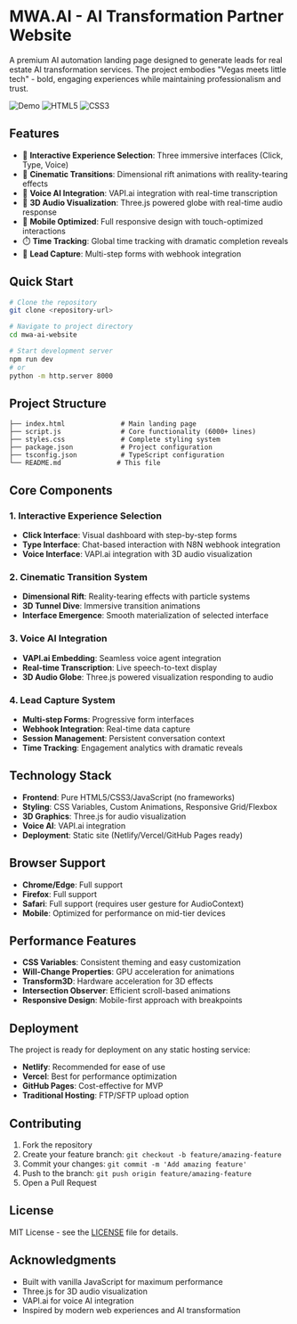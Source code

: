 # MWA.AI - AI Transformation Partner Website

A premium AI automation landing page designed to generate leads for real estate AI transformation services. The project embodies "Vegas meets little tech" - bold, engaging experiences while maintaining professionalism and trust.

![Demo](https://img.shields.io/badge/JavaScript-ES2020+-F7DF1E?logo=javascript)
![HTML5](https://img.shields.io/badge/HTML5-E34F26?logo=html5&logoColor=white)
![CSS3](https://img.shields.io/badge/CSS3-1572B6?logo=css3&logoColor=white)

## Features

- 🎯 **Interactive Experience Selection**: Three immersive interfaces (Click, Type, Voice)
- 🌌 **Cinematic Transitions**: Dimensional rift animations with reality-tearing effects
- 🎤 **Voice AI Integration**: VAPI.ai integration with real-time transcription
- 🎨 **3D Audio Visualization**: Three.js powered globe with real-time audio response
- 📱 **Mobile Optimized**: Full responsive design with touch-optimized interactions
- ⏱️ **Time Tracking**: Global time tracking with dramatic completion reveals
- 🔗 **Lead Capture**: Multi-step forms with webhook integration

## Quick Start

```bash
# Clone the repository
git clone <repository-url>

# Navigate to project directory
cd mwa-ai-website

# Start development server
npm run dev
# or
python -m http.server 8000
```

## Project Structure

```
├── index.html              # Main landing page
├── script.js               # Core functionality (6000+ lines)
├── styles.css              # Complete styling system
├── package.json            # Project configuration
├── tsconfig.json           # TypeScript configuration
└── README.md              # This file
```

## Core Components

### 1. Interactive Experience Selection
- **Click Interface**: Visual dashboard with step-by-step forms
- **Type Interface**: Chat-based interaction with N8N webhook integration
- **Voice Interface**: VAPI.ai integration with 3D audio visualization

### 2. Cinematic Transition System
- **Dimensional Rift**: Reality-tearing effects with particle systems
- **3D Tunnel Dive**: Immersive transition animations
- **Interface Emergence**: Smooth materialization of selected interface

### 3. Voice AI Integration
- **VAPI.ai Embedding**: Seamless voice agent integration
- **Real-time Transcription**: Live speech-to-text display
- **3D Audio Globe**: Three.js powered visualization responding to audio

### 4. Lead Capture System
- **Multi-step Forms**: Progressive form interfaces
- **Webhook Integration**: Real-time data capture
- **Session Management**: Persistent conversation context
- **Time Tracking**: Engagement analytics with dramatic reveals

## Technology Stack

- **Frontend**: Pure HTML5/CSS3/JavaScript (no frameworks)
- **Styling**: CSS Variables, Custom Animations, Responsive Grid/Flexbox
- **3D Graphics**: Three.js for audio visualization
- **Voice AI**: VAPI.ai integration
- **Deployment**: Static site (Netlify/Vercel/GitHub Pages ready)

## Browser Support

- **Chrome/Edge**: Full support
- **Firefox**: Full support
- **Safari**: Full support (requires user gesture for AudioContext)
- **Mobile**: Optimized for performance on mid-tier devices

## Performance Features

- **CSS Variables**: Consistent theming and easy customization
- **Will-Change Properties**: GPU acceleration for animations
- **Transform3D**: Hardware acceleration for 3D effects
- **Intersection Observer**: Efficient scroll-based animations
- **Responsive Design**: Mobile-first approach with breakpoints

## Deployment

The project is ready for deployment on any static hosting service:

- **Netlify**: Recommended for ease of use
- **Vercel**: Best for performance optimization
- **GitHub Pages**: Cost-effective for MVP
- **Traditional Hosting**: FTP/SFTP upload option

## Contributing

1. Fork the repository
2. Create your feature branch: `git checkout -b feature/amazing-feature`
3. Commit your changes: `git commit -m 'Add amazing feature'`
4. Push to the branch: `git push origin feature/amazing-feature`
5. Open a Pull Request

## License

MIT License - see the [LICENSE](LICENSE) file for details.

## Acknowledgments

- Built with vanilla JavaScript for maximum performance
- Three.js for 3D audio visualization
- VAPI.ai for voice AI integration
- Inspired by modern web experiences and AI transformation